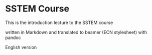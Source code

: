# SSTEM Course


This is the introduction lecture to the SSTEM course

written in Markdown and translated to beamer (ECN stylesheet) with pandoc


English version

